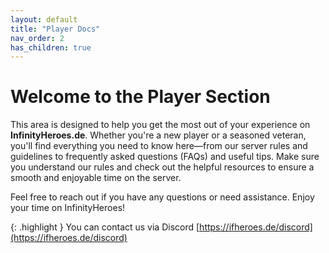 ```yaml
---
layout: default
title: "Player Docs"
nav_order: 2
has_children: true
---
```

# Welcome to the Player Section

This area is designed to help you get the most out of your experience on **InfinityHeroes.de**. Whether you're a new player or a seasoned veteran, you'll find everything you need to know here—from our server rules and guidelines to frequently asked questions (FAQs) and useful tips. Make sure you understand our rules and check out the helpful resources to ensure a smooth and enjoyable time on the server. 

Feel free to reach out if you have any questions or need assistance. Enjoy your time on InfinityHeroes!

{: .highlight }
You can contact us via Discord [https://ifheroes.de/discord](https://ifheroes.de/discord)
